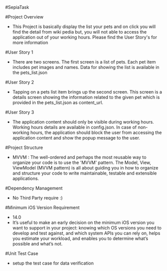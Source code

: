 #SepiaTask


#Project Overview 

- This Project is basically display the list your pets and on click you will find the detail from wiki pedia but, you will not able to access the application out of your working hours. Please find the User Story's for more information


#User Story 1 

- There are two screens. The first screen is a list of pets. Each pet item includes pet images and names. Data for showing the list is available in the pets_list.json


#User Story 2 

- Tapping on a pets list item brings up the second screen. This screen is a details screen showing the information related to the given pet which is provided in the pets_list.json as content_url. 


#User Story 3

- The application content should only be visible during working hours. Working hours details are available in config.json. In case of non-working hours, the application should block the user from accessing the application content and show the popup message to the user.


#Project Structure

- MVVM : The well-ordered and perhaps the most reusable way to organize your code is to use the 'MVVM' pattern. The Model, View, ViewModel (MVVM pattern) is all about guiding you in how to organize and structure your code to write maintainable, testable and extensible applications.


#Dependency Management

- No Third Party require :)

#Minimum iOS Version Requirement 

- 14.0 
- It’s useful to make an early decision on the minimum iOS version you want to support in your project: knowing which OS versions you need to develop and test against, and which system APIs you can rely on, helps you estimate your workload, and enables you to determine what’s possible and what’s not.


#Unit Test Case

- setup the test case for data verification


